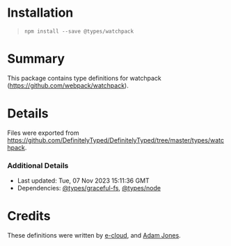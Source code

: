 # Installation
> `npm install --save @types/watchpack`

# Summary
This package contains type definitions for watchpack (https://github.com/webpack/watchpack).

# Details
Files were exported from https://github.com/DefinitelyTyped/DefinitelyTyped/tree/master/types/watchpack.

### Additional Details
 * Last updated: Tue, 07 Nov 2023 15:11:36 GMT
 * Dependencies: [@types/graceful-fs](https://npmjs.com/package/@types/graceful-fs), [@types/node](https://npmjs.com/package/@types/node)

# Credits
These definitions were written by [e-cloud](https://github.com/e-cloud), and [Adam Jones](https://github.com/domdomegg).
